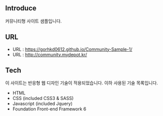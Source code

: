 ## Introduce

커뮤니티형 사이트 샘플입니다.

## URL

- URL : https://gorhkd0612.github.io/Community-Sample-1/
- URL : http://community.mydepot.kr/

## Tech

이 사이트는 반응형 웹 디자인 기술이 적용되었습니다.
이하 사용된 기술 목록입니다.

- HTML
- CSS (included CSS3 & SASS)
- Javascript (included Jquery)
- Foundation Front-end Framework 6
